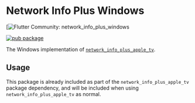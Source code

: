 # Network Info Plus Windows

[![Flutter Community: network_info_plus_windows](https://github.com/epam-cross-platform-lab/network_info_plus_apple_tv)

[![pub package](https://img.shields.io/pub/v/network_info_plus_windows.svg)](https://pub.dev/packages/network_info_plus_windows)

The Windows implementation of [`network_info_plus_apple_tv`](https://pub.dev/packages/network_info_plus_apple_tv).

## Usage

This package is already included as part of the `network_info_plus_apple_tv` package dependency, and will
be included when using `network_info_plus_apple_tv` as normal.

